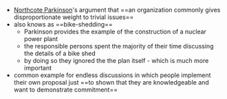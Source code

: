 - [Northcote Parkinson](https://en.wikipedia.org/wiki/C._Northcote_Parkinson)'s argument that ==an organization commonly gives disproportionate weight to trivial issues==
- also knows as ==bike-shedding==
	- Parkinson provides the example of the construction of a nuclear power plant
	- the responsible persons spent the majority of their time discussing the details of a bike shed
	- by doing so they ignored the the plan itself - which is much more important
- common example for endless discussions in which people implement their own proposal just ==to shown that they are knowledgeable and want to demonstrate commitment==

